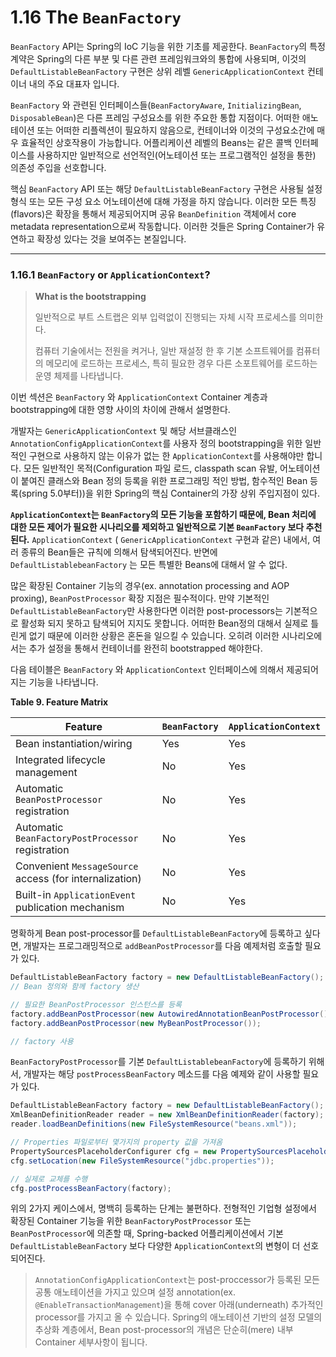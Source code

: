 # 1.16 The `BeanFactory`

`BeanFactory` API는 Spring의 IoC 기능을 위한 기초를 제공한다. `BeanFactory`의 특정 계약은 Spring의 다른 부분 및 다른 관련 프레임워크와의 통합에 사용되며, 이것의 `DefaultListableBeanFactory` 구현은 상위 레벨 `GenericApplicationContext` 컨테이너 내의 주요 대표자 입니다.

`BeanFactory` 와 관련된 인터페이스들(`BeanFactoryAware`, `InitializingBean`, `DisposableBean`)은 다른 프레임 구성요소를 위한 주요한 통합 지점이다. 어떠한 애노테이션 또는 어떠한 리플렉션이 필요하지 않음으로, 컨테이너와 이것의 구성요소간에 매우 효율적인 상호작용이 가능합니다. 어플리케이션 레벨의 Beans는 같은 콜백 인터페이스를 사용하지만 일반적으로 선언적인(어노테이션 또는 프로그램적인 설정을 통한) 의존성 주입을 선호합니다. 

핵심 `BeanFactory` API 또는 해당 `DefaultListableBeanFactory` 구현은 사용될 설정 형식 또는 모든 구성 요소 어노테이션에 대해 가정을 하지 않습니다. 이러한 모든 특징(flavors)은 확장을 통해서 제공되어지며 공유 `BeanDefinition` 객체에서 core metadata representation으로써 작동합니다. 이러한 것들은 Spring Container가 유연하고 확장성 있다는 것을 보여주는 본질입니다.

---

### 1.16.1 `BeanFactory` or `ApplicationContext`?

> **What is the bootstrapping**
>
> 일반적으로 부트 스트랩은 외부 입력없이 진행되는 자체 시작 프로세스를 의미한다.
>
> 컴퓨터 기술에서는 전원을 켜거나, 일반 재설정 한 후 기본 소프트웨어를 컴퓨터의 메모리에 로드하는 프로세스, 특히 필요한 경우 다른 소포트웨어를 로드하는 운영 체제를 나타냅니다.

이번 섹션은 `BeanFactory` 와 `ApplicationContext` Container 계층과 bootstrapping에 대한 영향 사이의 차이에 관해서 설명한다.

개발자는 `GenericApplicationContext` 및 해당 서브클래스인 `AnnotationConfigApplicationContext`를 사용자 정의 bootstrapping을 위한 일반적인 구현으로 사용하지 않는 이유가 없는 한 `ApplicationContext`를 사용해야만 합니다. 모든 일반적인 목적(Configuration 파일 로드, classpath scan 유발, 어노테이션이 붙여진 클래스와 Bean 정의 등록을 위한 프로그래밍 적인 방법, 함수적인 Bean 등록(spring 5.0부터))을 위한 Spring의 핵심 Container의 가장 상위 주입지점이 있다.

**`ApplicationContext`는 `BeanFactory`의 모든 기능을 포함하기 때문에, Bean 처리에 대한 모든 제어가 필요한 시나리오를 제외하고 일반적으로 기본 `BeanFactory` 보다 추천된다.** `ApplicationContext` ( `GenericApplicationContext` 구현과 같은) 내에서, 여러 종류의 Bean들은 규칙에 의해서 탐색되어진다. 반면에 `DefaultListablebeanFactory` 는 모든 특별한 Beans에 대해서 알 수 없다.

많은 확장된 Container 기능의 경우(ex. annotation processing and AOP proxing), `BeanPostProcessor` 확장 지점은 필수적이다. 만약 기본적인 `DefaultListableBeanFactory`만 사용한다면 이러한 post-processors는 기본적으로 활성화 되지 못하고 탐색되어 지지도 못합니다. 어떠한 Bean정의 대해서 실제로 틀린게 없기 때문에 이러한 상황은 혼돈을 일으킬 수 있습니다. 오히려 이러한 시나리오에서는 추가 설정을 통해서 컨테이너를 완전히 bootstrapped 해야한다.

다음 테이블은 `BeanFactory` 와 `ApplicationContext` 인터페이스에 의해서 제공되어지는 기능을 나타냅니다.

**Table 9. Feature Matrix**

| Feature                                                 | `BeanFactory` | `ApplicationContext` |
| ------------------------------------------------------- | ------------- | -------------------- |
| Bean instantiation/wiring                               | Yes           | Yes                  |
| Integrated lifecycle management                         | No            | Yes                  |
| Automatic `BeanPostProcessor` registration              | No            | Yes                  |
| Automatic `BeanFactoryPostProcessor` registration       | No            | Yes                  |
| Convenient `MessageSource` access (for internalization) | No            | Yes                  |
| Built-in `ApplicationEvent` publication mechanism       | No            | Yes                  |

명확하게 Bean post-processor를 `DefaultListableBeanFactory`에 등록하고 싶다면, 개발자는 프로그래밍적으로 `addBeanPostProcessor`를 다음 예제처럼 호출할 필요가 있다.

```java
DefaultListableBeanFactory factory = new DefaultListableBeanFactory();
// Bean 정의와 함께 factory 생산

// 필요한 BeanPostProcessor 인스턴스를 등록
factory.addBeanPostProcessor(new AutowiredAnnotationBeanPostProcessor());
factory.addBeanPostProcessor(new MyBeanPostProcessor());

// factory 사용
```

`BeanFactoryPostProcessor`를 기본 `DefaultListablebeanFactory`에 등록하기 위해서, 개발자는 해당 `postProcessBeanFactory` 메소드를 다음 예제와 같이 사용할 필요가 있다. 

```java
DefaultListableBeanFactory factory = new DefaultListableBeanFactory();
XmlBeanDefinitionReader reader = new XmlBeanDefinitionReader(factory);
reader.loadBeanDefinitions(new FileSystemResource("beans.xml"));

// Properties 파일로부터 몇가지의 property 값을 가져옴
PropertySourcesPlaceholderConfigurer cfg = new PropertySourcesPlaceholderConfigurer();
cfg.setLocation(new FileSystemResource("jdbc.properties"));

// 실제로 교체를 수행
cfg.postProcessBeanFactory(factory);
```

위의 2가지 케이스에서, 명백히 등록하는 단계는 불편하다. 전형적인 기업형 설정에서 확장된 Container 기능을 위한 `BeanFactoryPostProcessor` 또는 `BeanPostProcessor`에 의존할 때, Spring-backed 어플리케이션에서 기본 `DefaultListableBeanFactory` 보다 다양한 `ApplicationContext`의 변형이 더 선호되어진다.

> `AnnotationConfigApplicationContext`는 post-proccessor가 등록된 모든 공통 애노테이션을 가지고 있으며 설정 annotation(ex. `@EnableTransactionManagement`)을 통해 cover 아래(underneath) 추가적인 processor를 가지고 올 수 있습니다. Spring의 애노테이션 기반의 설정 모델의 추상화 계층에서, Bean post-processor의 개념은 단순히(mere) 내부 Container 세부사항이 됩니다.























